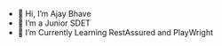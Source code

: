- 👋 Hi, I’m Ajay Bhave
- 👀 I’m a Junior SDET 
- 🌱 I’m Currently Learning RestAssured and PlayWright



